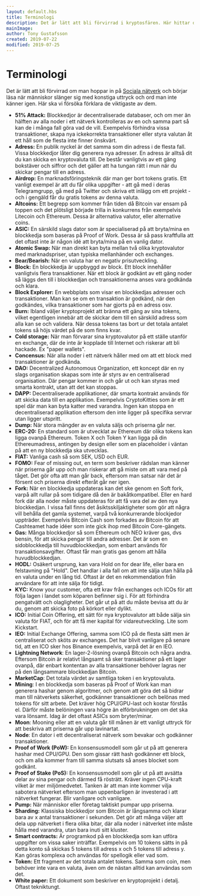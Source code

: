 ```yaml
---
layout: default.hbs
title: Terminologi
description: Det är lätt att bli förvirrad i kryptosfären. Här hittar du en lista med vanliga begrepp och deras betydelse.
mainImage:
author: Tony Gustafsson
created: 2019-07-22
modified: 2019-07-25
---
```


# Terminologi

Det är lätt att bli förvirrad om man hoppar in på [Sociala nätverk](/sociala-natverk.html) och börjar läsa när människor slänger sig med konstiga uttryck och ord man inte känner igen. Här ska vi försöka förklara de viktigaste av dem.

-   **51% Attack:** Blockkedjor är decentraliserade databaser, och om mer än hälften av alla noder i ett nätverk kontrolleras av en och samma part så kan de i många fall göra vad de vill. Exempelvis förhindra vissa transaktioner, skapa nya ickekorrekta transaktioner eller styra valutan åt ett håll som de flesta inte finner önskvärt.
-   **Adress:** En publik nyckel är det samma som din adress i de flesta fall. Vissa blockkedjor låter dig generera nya adresser. En adress är alltså dit du kan skicka en kryptovaluta till. De består vanligtvis av ett gäng bokstäver och siffror och det gäller att ha tungan rätt i mun när du skickar pengar till en adress.
-   **Airdrop:** En marknadsföringsteknik där man ger bort tokens gratis. Ett vanligt exempel är att du får olika uppgifter - att gå med i deras Telegramgrupp, gå med på Twitter och skriva ett inlägg om ett projekt - och i gengäld får du gratis tokens av denna valuta.
-   **Altcoins:** Ett begrepp som kommer från tiden då Bitcoin var ensam på toppen och det plötsligt började trilla in konkurrens från exempelvis Litecoin och Ethereum. Dessa är alternativa valutor, eller alternative coins.
-   **ASIC:** En särskild slags dator som är specialiserad på att bryta/mina en blockkedja som baseras på Proof of Work. Dessa är så pass kraftfulla att det oftast inte är någon idé att bryta/mina på en vanlig dator.
-   **Atomic Swap:** När man direkt kan byta mellan två olika kryptovalutor med marknadspriser, utan typiska mellanhänder och exchanges.
-   **Bear/Bearish:** När en valuta har en negativ prisutveckling.
-   **Block:** En blockkedja är uppbyggd av block. Ett block innehåller vanligtvis flera transaktioner. När ett block är godkänt av ett gäng noder så läggs den till i blockkedjan och transaktionerna anses vara godkända och klara.
-   **Block Explorer:** En webbplats som visar en blockkedjas adresser och transaktioner. Man kan se om en transaktion är godkänd, när den godkändes, vilka transaktioner som har gjorts på en adress osv.
-   **Burn:** Ibland väljer kryptoprojekt att bränna ett gäng av sina tokens, vilket egentligen innebär att de skickar dem till en särskild adress som alla kan se och validera. När dessa tokens tas bort ur det totala antalet tokens så höjs värdet på de som finns kvar.
-   **Cold storage:** När man förvarar sina kryptovalutor på ett ställe utanför en exchange, där de inte är kopplade till Internet och riskerar att bli hackade. Ex "paper wallets".
-   **Concensus:** När alla noder i ett nätverk håller med om att ett block med transaktioner är godkända.
-   **DAO:** Decentralized Autonomous Organization, ett koncept där en ny slags organisation skapas som inte är styrs av en centraliserad organisation. Där pengar kommer in och går ut och kan styras med smarta kontrakt, utan att det kan stoppas.
-   **DAPP:** Decentraliserade applikationer, där smarta kontrakt används för att skicka data till en applikation. Exempelvis CryptoKitties som är ett spel där man kan byta katter med varandra. Ingen kan stoppa en decentraliserad applikation eftersom den inte ligger på specifika servrar utan ligger utspritt.
-   **Dump:** När stora mängder av en valuta säljs och priserna går ner.
-   **ERC-20:** En standard som är utvecklat av Ethereum där olika tokens kan ligga ovanpå Ethereum. Token X och Token Y kan ligga på din Ethereumadress, antingen by design eller som en placeholder i väntan på att en ny blockkedja ska utvecklas.
-   **FIAT:** Vanliga cash så som SEK, USD och EUR.
-   **FOMO:** Fear of missing out, en term som beskriver rädslan man känner när priserna går upp och man riskerar att gå miste om att vara med på tåget. Det gör ofta att man går back, eftersom man satsar när det är försent och priserna direkt efteråt går ner igen.
-   **Fork:** När en blockkedja uppdateras kan det ske genom en Soft fork, varpå allt rullar på som tidigare då den är bakåtkompatibel. Eller en hard fork där alla noder måste uppdateras för att få vara del av den nya blockkedjan. I vissa fall finns det åsiktsskiljaktigheter som gör att några vill behålla det gamla systemet, varpå två konkurrerande blockjedor uppträder. Exempelvis Bitcoin Cash som forkades av Bitcoin för att Cashteamet hade idéer som inte gick ihop med Bitcoin Core-gängets.
-   **Gas:** Många blockkedjor så som Ethereum och NEO kräver gas, dvs bensin, för att skicka pengar till andra adresser. Det är som en sidoblockkedja till huvudblockkedjan, som enbart används för transaktionsavgifter. Oftast får man gratis gas genom att hålla huvudblockkedjan.
-   **HODL:** Osäkert ursprung, kan vara Hold on for dear life, eller bara en felstavning på "Hold". Det handlar i alla fall om att inte sälja utan hålla på en valuta under en lång tid. Oftast är det en rekommendation från användare för att inte sälja för tidigt.
-   **KYC:** Know your customer, ofta ett krav från exchanges och ICOs för att följa lagen i landet som köparen befinner sig i. För att förhindra pengatvätt och olagligheter. Det går ut på att du måste bevisa att du är du, genom att skicka foto på körkort eller dylikt.
-   **ICO:** Initial Coin Offering, ett sätt för nya kryptovalutor att både sälja sin valuta för FIAT, och för att få mer kapital för vidareutveckling. Lite som Kickstart.
-   **IEO:** Initial Exchange Offering, samma som ICO på de flesta sätt men är centraliserat och sköts av exchanges. Det har blivit vanligare på senare tid, att en ICO sker hos Binance exempelvis, varpå det är en IEO.
-   **Lightning Network**: En lager-2-lösning ovanpå Bitcoin och några andra. Eftersom Bitcoin är relativt långsamt så sker transaktioner på ett lager ovanpå, där enbart kontentan av alla transaktioner behöver lagras ner på den långsammare blockkedjan Bitcoin.
-   **MarketCap**: Det totala värdet av samtliga token i en kryptovaluta.
-   **Mining**: I en blockkedja som baseras på Proof of Work kan man generera hashar genom algoritmer, och genom att göra det så bidrar man till nätverkets säkerhet, godkänner transaktioner och belönas med tokens för sitt arbete. Det kräver hög CPU/GPU-last och kostar förstås el. Därför måste belöningen vara högre än elförbrukningen om det ska vara lönsamt. Idag är det oftast ASICs som bryter/minar.
-   **Moon**: Mooning eller att en valuta går till månen är ett vanligt uttryck för att beskriva att priserna går upp lavinartat.
-   **Node**: En dator i ett decentraliserat nätverk som bevakar och godkänner transaktioner.
-   **Proof of Work (PoW):** En konsensusmodell som går ut på att generera hashar med CPU/GPU. Den som gissar rätt hash godkänner ett block, och om alla kommer fram till samma slutsats så anses blocket som godkänt.
-   **Proof of Stake (PoS):** En konsensusmodell som går ut på att avsätta delar av sina pengar och därmed få rösträtt. Kräver ingen CPU-kraft vilket är mer miljömedvetet. Tanken är att man inte kommer vilja sabotera nätverket eftersom man uppenbarligen är investerad i att nätverket fungerar. Blir vanligare och vanligare.
-   **Pump:** När människor eller företag taktiskt pumpar upp priserna.
-   **Sharding:** Klassiska blockkedjor som Bitcoin är långsamma och klarar bara av x antal transaktioner i sekunden. Det gör att många väljer att dela upp nätverket i flera olika bitar, där alla noder i nätverket inte måste hålla med varandra, utan bara inuti sitt kluster.
-   **Smart contracts:** Är programkod på en blockkedja som kan utföra uppgifter om vissa saker inträffar. Exempelvis om 10 tokens sätts in på detta konto så skickas 5 tokens till adress x och 5 tokens till adress y. Kan göras komplexa och användas för spellogik eller vad som.
-   **Token:** Ett fragment av det totala antalet tokens. Samma som coin, men behöver inte vara en valuta, även om de nästan alltid kan användas som det.
-   **White paper:** Ett dokument som beskriver en kryptoprojekt i detalj. Oftast tekniktungt.

